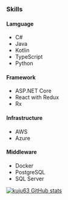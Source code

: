 ### Skills

#### Lamguage

- C#
- Java
- Kotlin
- TypeScript
- Python

#### Framework

- ASP.NET Core
- React with Redux
- Rx

#### Infrastructure

- AWS
- Azure

#### Middleware

- Docker
- PostgreSQL
- SQL Server

[![kuju63 GitHub stats](https://github-readme-stats.vercel.app/api?username=kuju63&theme=merko)](https://github.com/anuraghazra/github-readme-stats)
<!--
**kuju63/kuju63** is a ✨ _special_ ✨ repository because its `README.md` (this file) appears on your GitHub profile.

Here are some ideas to get you started:

- 🔭 I’m currently working on ...
- 🌱 I’m currently learning ...
- 👯 I’m looking to collaborate on ...
- 🤔 I’m looking for help with ...
- 💬 Ask me about ...
- 📫 How to reach me: ...
- 😄 Pronouns: ...
- ⚡ Fun fact: ...
-->
